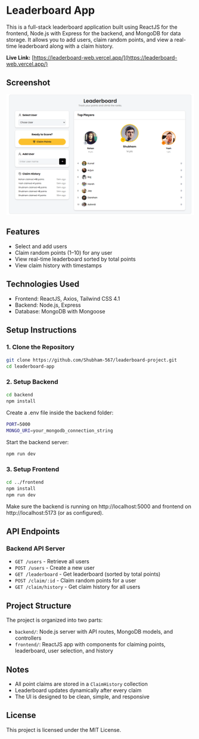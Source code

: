 # Leaderboard App

This is a full-stack leaderboard application built using ReactJS for the frontend, Node.js with Express for the backend, and MongoDB for data storage. It allows you to add users, claim random points, and view a real-time leaderboard along with a claim history.

**Live Link:** [https://leaderboard-web.vercel.app/](https://leaderboard-web.vercel.app/)

## Screenshot

![Leaderboard Screenshot](./screenshot.png)

## Features

- Select and add users
- Claim random points (1–10) for any user
- View real-time leaderboard sorted by total points
- View claim history with timestamps

## Technologies Used

- Frontend: ReactJS, Axios, Tailwind CSS 4.1
- Backend: Node.js, Express
- Database: MongoDB with Mongoose

## Setup Instructions

### 1. Clone the Repository

```bash
git clone https://github.com/Shubham-567/leaderboard-project.git
cd leaderboard-app
```

### 2. Setup Backend

```bash
cd backend
npm install
```

Create a .env file inside the backend folder:

```bash
PORT=5000
MONGO_URI=your_mongodb_connection_string

```

Start the backend server:

```bash
npm run dev
```

### 3. Setup Frontend

```bash
cd ../frontend
npm install
npm run dev
```

Make sure the backend is running on http://localhost:5000 and frontend on http://localhost:5173 (or as configured).

## API Endpoints

### Backend API Server

- `GET /users` - Retrieve all users
- `POST /users` - Create a new user
- `GET /leaderboard` - Get leaderboard (sorted by total points)
- `POST /claim/:id` - Claim random points for a user
- `GET /claim/history` - Get claim history for all users

## Project Structure

The project is organized into two parts:

- `backend/`: Node.js server with API routes, MongoDB models, and controllers
- `frontend/`: ReactJS app with components for claiming points, leaderboard, user selection, and history

## Notes

- All point claims are stored in a `ClaimHistory` collection
- Leaderboard updates dynamically after every claim
- The UI is designed to be clean, simple, and responsive

## License

This project is licensed under the MIT License.

